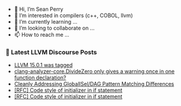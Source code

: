 - 👋 Hi, I’m Sean Perry
- 👀 I’m interested in compilers (c++, COBOL, llvm)
- 🌱 I’m currently learning ...
- 💞️ I’m looking to collaborate on ...
- 📫 How to reach me ...

<!---
s66perry/s66perry is a ✨ special ✨ repository because its `README.md` (this file) appears on your GitHub profile.
You can click the Preview link to take a look at your changes.
--->
### 📕 Latest LLVM Discourse Posts

<!-- DISCOURSE-LLVM:START -->
- [LLVM 15.0.1 was tagged](https://discourse.llvm.org/t/llvm-15-0-1-was-tagged/65381#post_9)
- [clang-analyzer-core.DivideZero only gives a warning once in one function declaration?](https://discourse.llvm.org/t/clang-analyzer-core-dividezero-only-gives-a-warning-once-in-one-function-declaration/65384#post_3)
- [Cleanly Addressing GlobalISel/DAG Pattern Matching Differences](https://discourse.llvm.org/t/cleanly-addressing-globalisel-dag-pattern-matching-differences/64817#post_9)
- [[RFC] Code style of initializer in if statement](https://discourse.llvm.org/t/rfc-code-style-of-initializer-in-if-statement/65357#post_11)
- [[RFC] Code style of initializer in if statement](https://discourse.llvm.org/t/rfc-code-style-of-initializer-in-if-statement/65357#post_10)
<!-- DISCOURSE-LLVM:END -->
